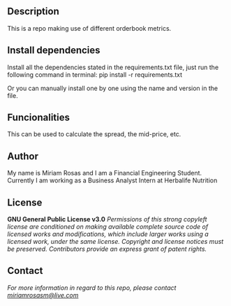 ## Description
This is a repo making use of different orderbook metrics.

## Install dependencies
Install all the dependencies stated in the requirements.txt file, just run the following command in terminal:
        pip install -r requirements.txt
        
Or you can manually install one by one using the name and version in the file.

## Funcionalities
This can be used to calculate the spread, the mid-price, etc.

## Author
My name is Miriam Rosas and I am a Financial Engineering Student. Currently I am working as a Business Analyst Intern at Herbalife Nutrition

## License
**GNU General Public License v3.0** 
*Permissions of this strong copyleft license are conditioned on making available complete source code of licensed works and modifications, which include larger works using a licensed work, under the same license. Copyright and license notices must be preserved. Contributors provide an express grant of patent rights.*

## Contact
*For more information in regard to this repo, please contact miriamrosasm@live.com*